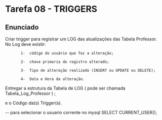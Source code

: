 # Tarefa 08 - TRIGGERS

## Enunciado
Criar trigger para registrar um LOG das atualizações das Tabela Professor. No Log deve existir:

           1-  código do usuário que fez a alteração;

           2-  chave primaria do registro alterado;

           3-  Tipo de alteração realizado (INSERT ou UPDATE ou DELETE);

           4-  Data e Hora da alteração.



Entregar a estrutura da Tabela de LOG ( pode ser chamada Tabela_Log_Professor ) ;

e o Código da(s) Trigger(s).

-- para selecionar o usuario corrente no mysql
SELECT CURRENT_USER();
